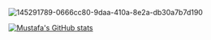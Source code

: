 ![145291789-0666cc80-9daa-410a-8e2a-db30a7b7d190](https://user-images.githubusercontent.com/52332960/191727200-ec177509-d215-4ff5-aff3-3ac16e877e46.gif)

[![Mustafa's GitHub stats](https://github-readme-stats.vercel.app/api?username=Mustafacicek06)](https://github.com/Mustafacicek06/github-readme-stats)
